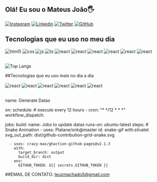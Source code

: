 ## Olá! Eu sou o Mateus João🖐️


[![Instagram](https://img.shields.io/badge/Instagram-E4405F?style=for-the-badge&logo=instagram&logoColor=white)](https://www.instagram.com/the_teuzz?igsh=ZG90b3hvN2JwbHNl)
[![Linkedin](https://img.shields.io/badge/LinkedIn-0077B5?style=for-the-badge&logo=linkedin&logoColor=white)](https://www.linkedin.com/in/mateus-jo%C3%A3o-08421b262?utm_source=share&utm_campaign=share_via&utm_content=profile&utm_medium=android_app)
[![Twitter](https://img.shields.io/badge/Twitter-1DA1F2?style=for-the-badge&logo=twitter&logoColor=white)]( https://x.com/MateusTsugikuni?t=VtnIJ6aHUJM6rqmBfFA3yg&s=08)
[![GitHub](https://img.shields.io/badge/GitHub-100000?style=for-the-badge&logo=github&logoColor=white)](https://github.com/silvatet)

## Tecnologias que eu uso no meu dia

<div style="display: inline_block">
  <img align="center" alt="html5" src="https://img.shields.io/badge/HTML5-E34F26?style=for-the-badge&logo=html5&logoColor=white" />
  <img align="center" alt="css" src="https://img.shields.io/badge/CSS3-1572B6?style=for-the-badge&logo=css3&logoColor=white" />
  <img align="center" alt="js" src="https://img.shields.io/badge/JavaScript-F7DF1E?style=for-the-badge&logo=javascript&logoColor=black" />
  <img align="center" alt="ts" src="https://img.shields.io/badge/TypeScript-007ACC?style=for-the-badge&logo=typescript&logoColor=white" />
  <img align="center" alt="react" src="https://img.shields.io/badge/React-20232A?style=for-the-badge&logo=react&logoColor=61DAFB" />
   <img align="center" alt="react" src="https://img.shields.io/badge/Python-14354C?style=for-the-badge&logo=python&logoColor=white"/>
  <img align="center" alt="react" src="https://img.shields.io/badge/Java-ED8B00?style=for-the-badge&logo=openjdk&logoColor=white" />
    <img align="center" alt="react" src="https://img.shields.io/badge/C%2B%2B-00599C?style=for-the-badge&logo=c%2B%2B&logoColor=white" />
     <img align="center" alt="react" src="https://img.shields.io/badge/MySQL-00000F?style=for-the-badge&logo=mysql&logoColor=white" /> 
   <img align="center" alt="react" src="https://img.shields.io/badge/Amazon_AWS-232F3E?style=for-the-badge&logo=amazon-aws&logoColor=white" />


  
</div><br/>


![Top Langs](https://github-readme-stats.vercel.app/api/top-langs/?username=silvatet&layout=compact)


##Tecnologias que eu uso mais no dia a dia 

<div style="display inline_block">
  
<img align="center" alt="react" src="https://img.shields.io/badge/React-20232A?style=for-the-badge&logo=react&logoColor=61DAFB" />
 <img align="center" alt="react" src="https://img.shields.io/badge/Python-14354C?style=for-the-badge&logo=python&logoColor=white"/>
<img align="center" alt="react" src="https://img.shields.io/badge/Java-ED8B00?style=for-the-badge&logo=openjdk&logoColor=white" />
<img align="center" alt="react" src="https://img.shields.io/badge/C%2B%2B-00599C?style=for-the-badge&logo=c%2B%2B&logoColor=white" />
<img align="center" alt="react" src="https://img.shields.io/badge/MySQL-00000F?style=for-the-badge&logo=mysql&logoColor=white" /> 
<img align="center" alt="react" src="https://img.shields.io/badge/Amazon_AWS-232F3E?style=for-the-badge&logo=amazon-aws&logoColor=white" />


</div><br/>






name: Generate Datas

on:
  schedule: # execute every 12 hours
    - cron: "* */12 * * *"
  workflow_dispatch:

jobs:
  build:
    name: Jobs to update datas
    runs-on: ubuntu-latest
    steps:
      # Snake Animation
      - uses: Platane/snk@master
        id: snake-gif
        with:silvatet
          svg_out_path: dist/github-contribution-grid-snake.svg

      - uses: crazy-max/ghaction-github-pages@v2.1.3
        with:
          target_branch: output
          build_dir: dist
        env:
          GITHUB_TOKEN: ${{ secrets.GITHUB_TOKEN }}

##EMAIL DE CONTATO: teuzmachado5@gmail.com





